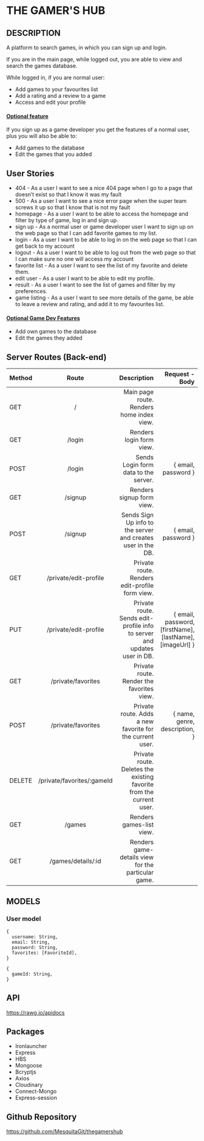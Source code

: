# THE GAMER'S HUB

## DESCRIPTION

A platform to search games, in which you can sign up and login.

If you are in the main page, while logged out, you are able to view and search the games database.

While logged in, if you are normal user:

- Add games to your favourites list
- Add a rating and a review to a game
- Access and edit your profile

#### <ins> Optional feature </ins>

If you sign up as a game developer you get the features of a normal user, plus you will also be able to:

- Add games to the database
- Edit the games that you added

## User Stories

- 404 - As a user I want to see a nice 404 page when I go to a page that doesn’t exist so that I know it was my fault
- 500 - As a user I want to see a nice error page when the super team screws it up so that I know that is not my fault
- homepage - As a user I want to be able to access the homepage and filter by type of game, log in and sign up.
- sign up - As a normal user or game developer user I want to sign up on the web page so that I can add favorite games to my list.
- login - As a user I want to be able to log in on the web page so that I can get back to my account
- logout - As a user I want to be able to log out from the web page so that I can make sure no one will access my account
- favorite list - As a user I want to see the list of my favorite and delete them.
- edit user - As a user I want to be able to edit my profile.
- result - As a user I want to see the list of games and filter by my preferences.
- game listing - As a user I want to see more details of the game, be able to leave a review and rating, and add it to my favourites list.

#### <ins> Optional Game Dev Features </ins>

- Add own games to the database
- Edit the games they added

## Server Routes (Back-end)

| Method |           Route            |                                                              Description |                                           Request - Body |
| ------ | :------------------------: | -----------------------------------------------------------------------: | -------------------------------------------------------: |
| GET    |             /              |                                Main page route. Renders home index view. |
| GET    |           /login           |                                                 Renders login form view. |
| POST   |           /login           |                                     Sends Login form data to the server. |                                      { email, password } |
| GET    |          /signup           |                                                Renders signup form view. |
| POST   |          /signup           |             Sends Sign Up info to the server and creates user in the DB. |                                      { email, password } |
| GET    |   /private/edit-profile    |                           Private route. Renders edit-profile form view. |
| PUT    |   /private/edit-profile    | Private route. Sends edit-profile info to server and updates user in DB. | { email, password, [firstName], [lastName], [imageUrl] } |
| GET    |     /private/favorites     |                                Private route. Render the favorites view. |
| POST   |     /private/favorites     |                 Private route. Adds a new favorite for the current user. |                            { name, genre, description, } |
| DELETE | /private/favorites/:gameId |      Private route. Deletes the existing favorite from the current user. |
| GET    |           /games           |                                                 Renders games-list view. |
| GET    |     /games/details/:id     |                       Renders game-details view for the particular game. |

## MODELS

### User model

```
{
  username: String,
  email: String,
  password: String,
  favorites: [FavoriteId],
}

```

```
{
  gameId: String,
}
```

## API

https://rawg.io/apidocs

## Packages

- Ironlauncher
- Express
- HBS
- Mongoose
- Bcryptjs
- Axios
- Cloudinary
- Connect-Mongo
- Express-session

## Github Repository

https://github.com/MesquitaGit/thegamershub
